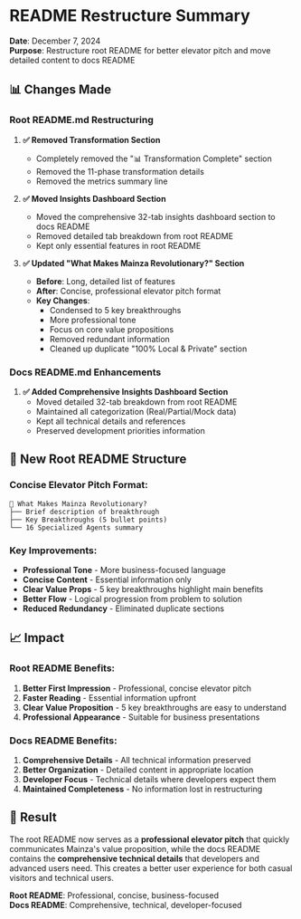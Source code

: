 # README Restructure Summary

**Date**: December 7, 2024  
**Purpose**: Restructure root README for better elevator pitch and move detailed content to docs README

## 📊 **Changes Made**

### Root README.md Restructuring

1. **✅ Removed Transformation Section**
   - Completely removed the "📊 Transformation Complete" section
   - Removed the 11-phase transformation details
   - Removed the metrics summary line

2. **✅ Moved Insights Dashboard Section**
   - Moved the comprehensive 32-tab insights dashboard section to docs README
   - Removed detailed tab breakdown from root README
   - Kept only essential features in root README

3. **✅ Updated "What Makes Mainza Revolutionary?" Section**
   - **Before**: Long, detailed list of features
   - **After**: Concise, professional elevator pitch format
   - **Key Changes**:
     - Condensed to 5 key breakthroughs
     - More professional tone
     - Focus on core value propositions
     - Removed redundant information
     - Cleaned up duplicate "100% Local & Private" section

### Docs README.md Enhancements

1. **✅ Added Comprehensive Insights Dashboard Section**
   - Moved detailed 32-tab breakdown from root README
   - Maintained all categorization (Real/Partial/Mock data)
   - Kept all technical details and references
   - Preserved development priorities information

## 🎯 **New Root README Structure**

### Concise Elevator Pitch Format:
```
🌟 What Makes Mainza Revolutionary?
├── Brief description of breakthrough
├── Key Breakthroughs (5 bullet points)
└── 16 Specialized Agents summary
```

### Key Improvements:
- **Professional Tone** - More business-focused language
- **Concise Content** - Essential information only
- **Clear Value Props** - 5 key breakthroughs highlight main benefits
- **Better Flow** - Logical progression from problem to solution
- **Reduced Redundancy** - Eliminated duplicate sections

## 📈 **Impact**

### Root README Benefits:
1. **Better First Impression** - Professional, concise elevator pitch
2. **Faster Reading** - Essential information upfront
3. **Clear Value Proposition** - 5 key breakthroughs are easy to understand
4. **Professional Appearance** - Suitable for business presentations

### Docs README Benefits:
1. **Comprehensive Details** - All technical information preserved
2. **Better Organization** - Detailed content in appropriate location
3. **Developer Focus** - Technical details where developers expect them
4. **Maintained Completeness** - No information lost in restructuring

## 🎯 **Result**

The root README now serves as a **professional elevator pitch** that quickly communicates Mainza's value proposition, while the docs README contains the **comprehensive technical details** that developers and advanced users need. This creates a better user experience for both casual visitors and technical users.

**Root README**: Professional, concise, business-focused  
**Docs README**: Comprehensive, technical, developer-focused
